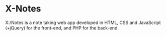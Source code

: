 # X-Notes
X:/Notes is a note taking web app developed in HTML, CSS and JavaScript (+jQuery) for the front-end, and PHP for the back-end.
